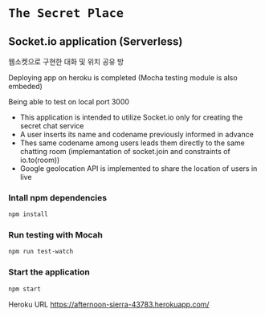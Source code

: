 
# `The Secret Place`

## Socket.io application (Serverless)
웹소켓으로 구현한 대화 및 위치 공유 방

Deploying app on heroku is completed
(Mocha testing module is also embeded)

Being able to test on local port 3000

* This application is intended to utilize Socket.io only for creating the secret chat service
* A user inserts its name and codename previously informed in advance
* Thes same codename among users leads them directly to the same chatting room (implemantation of socket.join and constraints of io.to(room))
* Google geolocation API is implemented to share the location of users in live



### Intall npm dependencies 
```bash
npm install
```

### Run testing with Mocah 
```bash
npm run test-watch
```

### Start the application
```bash
npm start
```

Heroku URL 
https://afternoon-sierra-43783.herokuapp.com/







